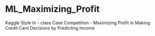 # ML_Maximizing_Profit
 Kaggle Style In - class Case Competition - Maximizing Profit in Making Credit Card Decisions by Predicting Income
